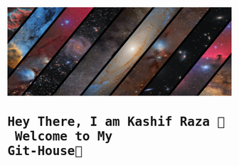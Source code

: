<img src="back.jpg" width="110%" height="200px" style="margin-left: auto;">

#   <pre>                    Hey There, I am Kashif Raza 👦<br />                      Welcome to My Git-House👋</pre>


<!--
**kashif-raza2019/kashif-raza2019** is a ✨ _special_ ✨ repository because its `README.md` (this file) appears on your GitHub profile.

- 🔭 I’m currently working on ...
- 🌱 I’m currently learning ...
- 👯 I’m looking to collaborate on ...
- 🤔 I’m looking for help with ...
- 💬 Ask me about ...
- 📫 How to reach me: ...
- 😄 Pronouns: ...
- ⚡ Fun fact: ...
-->
